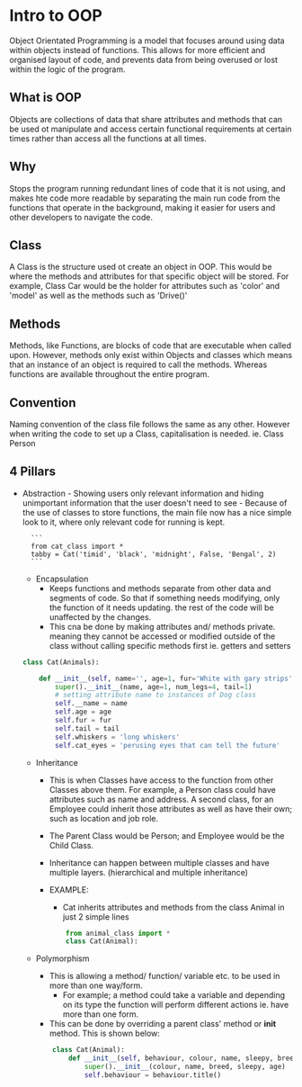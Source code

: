 # Intro to OOP  
Object Orientated Programming is a model that focuses around using data within objects instead of functions. This allows for more efficient and organised layout of code, and prevents data from being overused or lost within the logic of the program.

## What is OOP
Objects are collections of data that share attributes and methods that can be used ot manipulate and access certain functional requirements at certain times rather than access all the functions at all times. 

## Why
Stops the program running redundant lines of code that it is not using, and makes hte code more readable by separating the main run code from the functions that operate in the background, making it easier for users and other developers to navigate the code.

## Class
A Class is the structure used ot create an object in OOP. This would be where the methods and attributes for that specific object will be stored. For example, Class Car would be the holder for attributes such as 'color' and 'model' as well as the methods such as 'Drive()'
    
## Methods
Methods, like Functions, are blocks of code that are executable when called upon. However, methods only exist within Objects and classes which means that an instance of an object is required to call the methods. Whereas functions are available throughout the entire program.
## Convention
Naming convention of the class file follows the same as any other. However when writing the code to set up a Class, capitalisation is needed. ie. Class Person
## 4 Pillars
- Abstraction
        - Showing users only relevant information and hiding unimportant information that the user doesn't need to see
        - Because of the use of classes to store functions, the main file now has a nice simple look to it, where only relevant code for running is kept.
        
        ```
        from cat_class import *
        tabby = Cat('timid', 'black', 'midnight', False, 'Bengal', 2)
        ```
    
    - Encapsulation 
        - Keeps functions and methods separate from other data and segments of code. So that if something needs modifying, only the function of it needs updating. the rest of the code will be unaffected by the changes.
        - This cna be done by making attributes and/ methods private. meaning they cannot be accessed or modified outside of the class without calling specific methods first ie. getters and setters
        
    ```python
    class Cat(Animals):

        def __init__(self, name='', age=1, fur='White with gary strips', tail='fluffy tail'):
            super().__init__(name, age=1, num_legs=4, tail=1)
            # setting attribute name to instances of Dog class
            self.__name = name
            self.age = age
            self.fur = fur
            self.tail = tail
            self.whiskers = 'long whiskers'
            self.cat_eyes = 'perusing eyes that can tell the future' 
   ```
    
    - Inheritance
        - This is when Classes have access to the function from other Classes above them. For example, a Person class could have attributes such as name and address. A second class, for an Employee could inherit those attributes as well as have their own; such as location and job role.
        - The Parent Class would be Person; and Employee would be the Child Class.
        - Inheritance can happen between multiple classes and have multiple layers. (hierarchical and multiple inheritance)
        - EXAMPLE:
            - Cat inherits attributes and methods from the class Animal in just 2 simple lines
            
          ```python
              from animal_class import *
              class Cat(Animal):
          ```
        
    - Polymorphism
        - This is allowing a method/ function/ variable etc. to be used in more than one way/form.
            - For example; a method could take a variable and depending on its type the function will perform different actions ie. have more than one form.
        - This can be done by overriding a parent class' method or __init__ method. This is shown below:
        
        ```python
            class Cat(Animal):
                def __init__(self, behaviour, colour, name, sleepy, breed, age):
                    super().__init__(colour, name, breed, sleepy, age)
                    self.behaviour = behaviour.title()   
        ``` 
